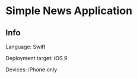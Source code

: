 Simple News Application
===============

## Info
Language: Swift

Deployment target: iOS 9

Devices: iPhone only
